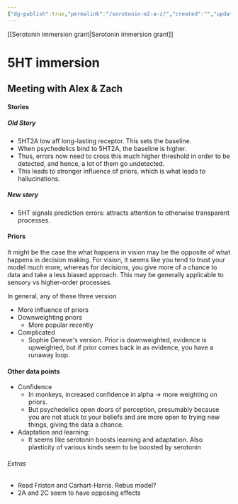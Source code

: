 ```yaml
---
{"dg-publish":true,"permalink":"/serotonin-m2-a-z/","created":"","updated":""}
---
```


[[Serotonin immersion grant\|Serotonin immersion grant]]

# 5HT immersion

## Meeting with Alex & Zach
#### Stories
##### Old Story
- 5HT2A low aff long-lasting receptor. This sets the baseline.
- When psychedelics bind to 5HT2A, the baseline is higher.
- Thus, errors now need to cross this much higher threshold in order to be detected, and hence, a lot of them go undetected.
- This leads to stronger influence of priors, which is what leads to hallucinations.

##### New story
- 5HT signals prediction errors: attracts attention to otherwise transparent processes.


#### Priors
It might be the case the what happens in vision may be the opposite of what happens in decision making. For vision, it seems like you tend to trust your model much more, whereas for decisions, you give more of a chance to data and take a less biased approach. This may be generally applicable to sensory vs higher-order processes. 

In general, any of these three version
- More influence of priors
- Downweighting priors
	- More popular recently
- Complicated
	- Sophie Deneve's version. Prior is downweighted, evidence is upweighted, but if prior comes back in as evidence, you have a runaway loop.

#### Other data points
- Confidence
	- In monkeys, increased confidence in alpha &rarr; more weighting on priors.
	- But psychedelics open doors of perception, presumably because you are not stuck to your beliefs and are more open to trying new things, giving the data a chance.
- Adaptation and learning:
	- It seems like serotonin boosts learning and adaptation. Also plasticity of various kinds seem to be boosted by serotonin

###### Extras
- Read Friston and Carhart-Harris. Rebus model?
- 2A and 2C seem to have opposing effects